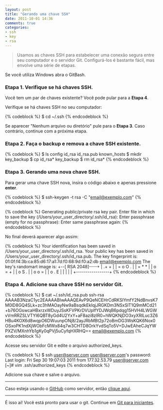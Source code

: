```yaml
---
layout: post
title: "Gerando uma chave SSH"
date: 2011-10-01 14:36
comments: true
categories:
- ssh
- key
- rsa
---
```


> Usamos as chaves SSH para estabelecer uma conexão segura entre seu computador e o servidor Git. Configurá-los é bastante fácil, mas envolve uma série de etapas.

Se você utiliza Windows abra o GitBash.

### Etapa 1. Verifique se há chaves SSH.

Você tem um par de chaves existente? Você pode pular para a **Etapa 4**.

Verifique se há chaves SSH no seu computador:

{% codeblock %}
$ cd ~/.ssh
{% endcodeblock %}

Se aparecer "Nenhum arquivo ou diretório" pule para o **Etapa 3**. Caso contrário, continue com a próxima etapa.

### Etapa 2. Faça o backup e remova a chave SSH existente.

{% codeblock %}
$ ls
config	id_rsa	id_rsa.pub	known_hosts
$ mkdir key_backup
$ cp id_rsa* key_backup
$ rm id_rsa*
{% endcodeblock %}

### Etapa 3. Gerando uma nova chave SSH.

Para gerar uma chave SSH nova, insira o código abaixo e apenas pressione **enter**.

{% codeblock %}
$ ssh-keygen -t rsa -C "email@exemplo.com"
{% endcodeblock %}

{% codeblock %}
Generating public/private rsa key pair.
Enter file in which to save the key (/Users/your_user_directory/.ssh/id_rsa):<press enter>
Enter passphrase (empty for no passphrase):<enter a passphrase>
Enter same passphrase again:<enter passphrase again>
{% endcodeblock %}

No final deverá aparecer algo assim:

{% codeblock %}
Your identification has been saved in /Users/your_user_directory/.ssh/id_rsa.
Your public key has been saved in /Users/your_user_directory/.ssh/id_rsa.pub.
The key fingerprint is:
01:0f:f4:3b:ca:85:d6:17:a1:7d:f0:68:9d:f0:a2:db email@exemplo.com
The key's randomart image is:
+--[ RSA 2048]----+
|     .+   +      |
|       = o O .   |
|        = * *    |
|       o = +     |
|      o S .      |
|     o o =       |
|      o . E      |
|                 |
|                 |
+-----------------+
{% endcodeblock %}

### Etapa 4. Adicione sua chave SSH no servidor Git.

{% codeblock %}
$ cat ~/.ssh/id_rsa.pub
ssh-rsa AAAAB3NzaC1yc2EAAAABIwAAAQEAvP9QeNCEHrCdRKSlYmfY2NdBnvsK7M0lD8GQ4SLk+zc3hMAOayNw9aBsqdkEkIqjJRGKDm3NSxSlT1Q9mMCd21+b76OGswcaHBxrzxWDuyJSsKFVPKrDVUpIfYDJWqB6pdqg15HVH4LWGWvVmRRZSLVTYI6QBT8yGd4U2YxY+aF8azi8zIR0+hWQKNjDO3xyXRlLuc3Z6HBu4KOX6d8wqpO6DWuunpONj8/2ayJRbMBt2p72oBmDG3WsKQK6Nox0OSxoPK1ndXjWObFcMWx84q7w3CHTD8OrkYvdSqTo5V+DJwEAheCJqYWPXZV/MXnhYb1gKy0qPVj5uCyfqHXRHQ== email@exemplo.com
{% endcodeblock %}

Acesse seu servidor Git e edite o arquivo authorized_keys.

{% codeblock %}
$ ssh user@server.com
user@server.com's password: 
Last login: Fri Sep 30 19:07:03 2011 from 177.32.53.79
user@server.com [~]# vim .ssh/authorized_keys
{% endcodeblock %}

Adicione sua chave e salve o arquivo.

---

Caso esteja usando o [GitHub](http://github.com) como servidor, então [clique aqui](http://help.github.com/mac-set-up-git/).

---

É isso aí! Você está pronto para usar o git. Continue em [Git para iniciantes](/blog/2011/10/01/git-para-iniciantes/).